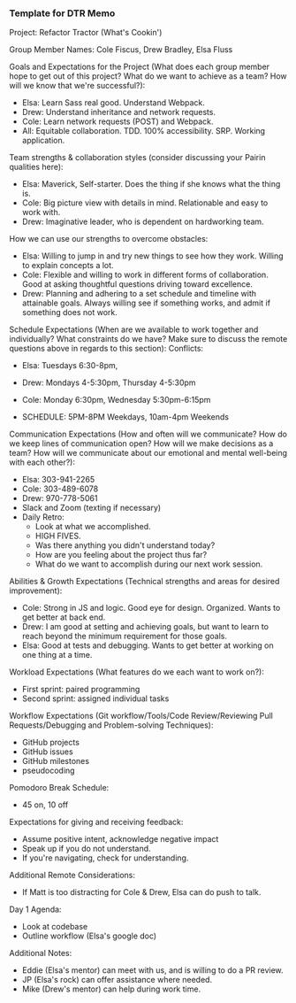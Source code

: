 
### Template for DTR Memo

Project: Refactor Tractor (What's Cookin')

Group Member Names: Cole Fiscus, Drew Bradley, Elsa Fluss

Goals and Expectations for the Project (What does each group member hope to get out of this project? What do we want to achieve as a team? How will we know that we're successful?):
- Elsa: Learn Sass real good. Understand Webpack.
- Drew: Understand inheritance and network requests.
- Cole: Learn network requests (POST) and Webpack.
- All: Equitable collaboration. TDD. 100% accessibility. SRP. Working application.
	
Team strengths & collaboration styles (consider discussing your Pairin qualities here):
- Elsa: Maverick, Self-starter. Does the thing if she knows what the thing is.
- Cole: Big picture view with details in mind. Relationable and easy to work with.
- Drew: Imaginative leader, who is dependent on hardworking team.

How we can use our strengths to overcome obstacles:
- Elsa: Willing to jump in and try new things to see how they work. Willing to explain concepts a lot.
- Cole: Flexible and willing to work in different forms of collaboration. Good at asking thoughtful questions driving toward excellence.
- Drew: Planning and adhering to a set schedule and timeline with attainable goals. Always willing see if something works, and admit if something does not work.

Schedule Expectations (When are we available to work together and individually? What constraints do we have? Make sure to discuss the remote questions above in regards to this section):
Conflicts:
- Elsa: Tuesdays 6:30-8pm, 
- Drew: Mondays 4-5:30pm, Thursday 4-5:30pm
- Cole: Monday 6:30pm, Wednesday 5:30pm-6:15pm

- SCHEDULE: 5PM-8PM Weekdays, 10am-4pm Weekends

Communication Expectations (How and often will we communicate? How do we keep lines of communication open? How will we make decisions as a team? How will we communicate about our emotional and mental well-being with each other?):
- Elsa: 303-941-2265
- Cole: 303-489-6078
- Drew: 970-778-5061
- Slack and Zoom (texting if necessary)
- Daily Retro: 
   - Look at what we accomplished.
   - HIGH FIVES.
   - Was there anything you didn't understand today?
   - How are you feeling about the project thus far?
   - What do we want to accomplish during our next work session.

Abilities & Growth Expectations (Technical strengths and areas for desired improvement):
- Cole: Strong in JS and logic. Good eye for design. Organized. Wants to get better at back end.
- Drew: I am good at setting and achieving goals, but want to learn to reach beyond the minimum requirement for those goals.
- Elsa: Good at tests and debugging. Wants to get better at working on one thing at a time.

Workload Expectations (What features do we each want to work on?):
- First sprint: paired programming
- Second sprint: assigned individual tasks

Workflow Expectations (Git workflow/Tools/Code Review/Reviewing Pull Requests/Debugging and Problem-solving Techniques): 
- GitHub projects
- GitHub issues
- GitHub milestones
- pseudocoding

Pomodoro Break Schedule:
- 45 on, 10 off

Expectations for giving and receiving feedback:
- Assume positive intent, acknowledge negative impact
- Speak up if you do not understand.
- If you're navigating, check for understanding.

Additional Remote Considerations:
- If Matt is too distracting for Cole & Drew, Elsa can do push to talk.

Day 1 Agenda: 
- Look at codebase
- Outline workflow (Elsa's google doc)

Additional Notes:
- Eddie (Elsa's mentor) can meet with us, and is willing to do a PR review.
- JP (Elsa's rock) can offer assistance where needed.
- Mike (Drew's mentor) can help during work time.
